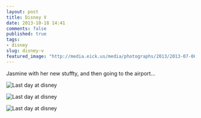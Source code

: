 ```yaml
---
layout: post
title: Disney V
date: 2013-10-18 14:41
comments: false
published: true
tags:
- disney
slug: disney-v
featured_image: "http://media.eick.us/media/photographs/2013/2013-07-06/disney-last-day-2013-07-06-at-08-06-48.jpg"
---
```

Jasmine with her new stuffty, and then going to the airport...

![Last day at disney](http://media.eick.us/media/photographs/2013/2013-07-06/disney-last-day-2013-07-06-at-08-06-48.jpg)

![Last day at disney](http://media.eick.us/media/photographs/2013/2013-07-06/disney-last-day-2013-07-06-at-10-58-01.jpg)

![Last day at disney](http://media.eick.us/media/photographs/2013/2013-07-06/disney-last-day-2013-07-06-at-12-24-56.jpg)
